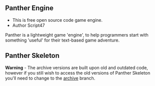 Panther Engine
-
* This is free open source code game engine.
* Author Script47

Panther is a lightweight game 'engine', to help programmers start
with something 'useful' for their text-based game adventure.

Panther Skeleton
-

**Warning** - The archive versions are built upon old and outdated code, however if you still wish to access the old versions of Panther Skeleton you'll need to change to the [archive](https://github.com/Script47/Panther/tree/archive) branch.
